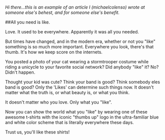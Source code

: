 *Hi there...this is an example of an article I (michaelcolenso) wrote at someone else's behest, and for someone else's benefit.*

##All you need is like. 

Love. It used to be everywhere. Apparently it was all you needed.

But times have changed, and in the modern era, whether or not you "like" something is so much more important. Everywhere you look, there's that thumb. It's how we keep score on the internets.

You posted a photo of your cat wearing a stormtrooper costume while riding a unicycle to your favorite social network? Did anybody "like" it? No? Didn't happen.

Thought your kid was cute? Think your band is good? Think somebody eles band is good? Only the 'Likes' can determine such things now. It doesn't matter what the truth is, or what beauty is, or what you think. 

It doesn't matter who you love. Only what you "like".

Now you can show the world what you "like" by wearing one of these awesome t-shirts with the iconic "thumbs up" logo in the ultra-familiar blue and white color scheme that is literally everywhere these days.

Trust us, you'll like these shirts!


